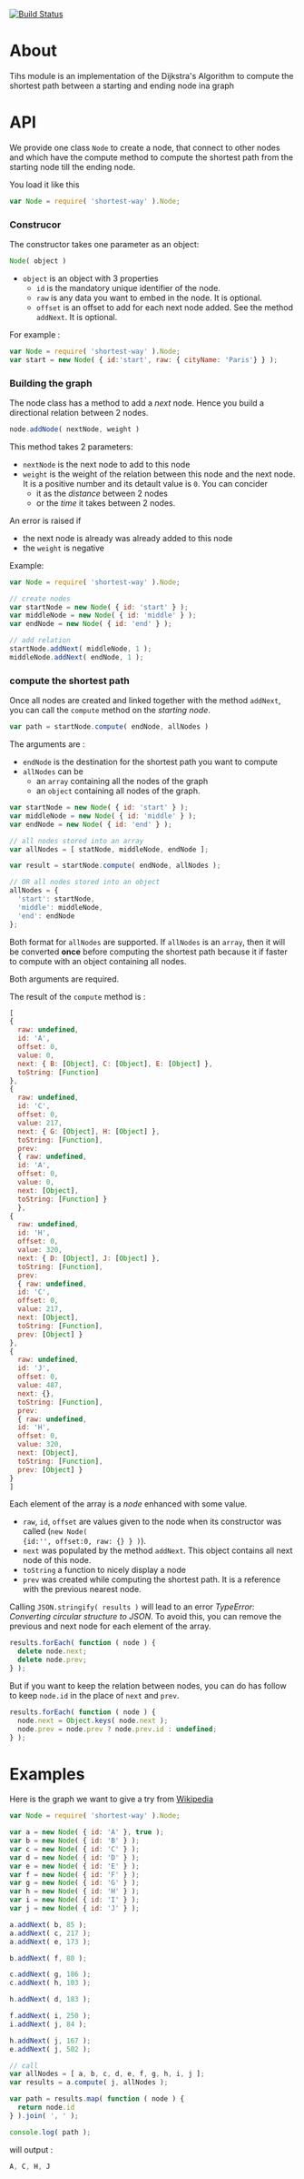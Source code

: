 [![Build Status](https://travis-ci.org/corentinway/shortest-way.png?branch=master)](https://travis-ci.org/corentinway/shortest-way)

# About

Tihs module is an implementation of the Dijkstra's Algorithm to compute the shortest path
between a starting and ending node ina graph

# API

We provide one class <code>Node</code> to create a node, that connect to other nodes and which have the compute method
to compute the shortest path from the starting node till the ending node.

You load it like this

```javascript
var Node = require( 'shortest-way' ).Node;
```

### Construcor

The constructor takes one parameter as an object:

```javascript
Node( object )
```

* <code>object</code> is an object with 3 properties
  * <code>id</code> is the mandatory unique identifier of the node.
  * <code>raw</code> is any data you want to embed in the node. It is optional.
  * <code>offset</code> is an offset to add for each next node added. See the method <code>addNext</code>. It is optional.

For example :

```javascript
var Node = require( 'shortest-way' ).Node;
var start = new Node( { id:'start', raw: { cityName: 'Paris'} } );
```

### Building the graph

The node class has a method to add a <em>next</em> node. Hence you build a directional relation between 2 nodes.

```javascript
node.addNode( nextNode, weight )
```

This method takes 2 parameters:
* <code>nextNode</code> is the next node to add to this node
* <code>weight</code> is the weight of the relation between this node and the next node. It is 
a positive number and its detault value is <code>0</code>. You can concider 
  * it as the <em>distance</em> between 2 nodes
  * or the <em>time</em> it takes between 2 nodes.
  
An error is raised if
* the next node is already was already added to this node
* the <code>weight</code> is negative

Example:

```javascript
var Node = require( 'shortest-way' ).Node;

// create nodes
var startNode = new Node( { id: 'start' } );		
var middleNode = new Node( { id: 'middle' } );		
var endNode = new Node( { id: 'end' } );		

// add relation
startNode.addNext( middleNode, 1 );
middleNode.addNext( endNode, 1 );
```

### compute the shortest path

Once all nodes are created and linked together with the method <code>addNext</code>, you can call the 
<code>compute</code> method on the <em>starting node</em>.

```javascript
var path = startNode.compute( endNode, allNodes )
```

The arguments are :
* <code>endNode</code> is the destination for the shortest path you want to compute
* <code>allNodes</code> can be
  * an <code>array</code> containing all the nodes of the graph
  * an <code>object</code> containing all nodes of the graph. 
  
```javascript
var startNode = new Node( { id: 'start' } );		
var middleNode = new Node( { id: 'middle' } );		
var endNode = new Node( { id: 'end' } );		

// all nodes stored into an array
var allNodes = [ statNode, middleNode, endNode ];

var result = startNode.compute( endNode, allNodes );

// OR all nodes stored into an object
allNodes = {
  'start': startNode, 
  'middle': middleNode,
  'end': endNode
};
```

Both format for <code>allNodes</code> are supported. If <code>allNodes</code> is an <code>array</code>, then 
it will be converted <strong>once</strong> before computing the shortest path because it if faster to compute
with an object containing all nodes.



  

Both arguments are required.

The result of the <code>compute</code> method is :

```javascript
[ 
{ 
  raw: undefined,
  id: 'A',
  offset: 0,
  value: 0,
  next: { B: [Object], C: [Object], E: [Object] },
  toString: [Function] 
},
{ 
  raw: undefined,
  id: 'C',
  offset: 0,
  value: 217,
  next: { G: [Object], H: [Object] },
  toString: [Function],
  prev:
  { raw: undefined,
  id: 'A',
  offset: 0,
  value: 0,
  next: [Object],
  toString: [Function] } 
  },
{ 
  raw: undefined,
  id: 'H',
  offset: 0,
  value: 320,
  next: { D: [Object], J: [Object] },
  toString: [Function],
  prev:
  { raw: undefined,
  id: 'C',
  offset: 0,
  value: 217,
  next: [Object],
  toString: [Function],
  prev: [Object] } 
},
{ 
  raw: undefined,
  id: 'J',
  offset: 0,
  value: 487,
  next: {},
  toString: [Function],
  prev:
  { raw: undefined,
  id: 'H',
  offset: 0,
  value: 320,
  next: [Object],
  toString: [Function],
  prev: [Object] } 
} 
]
```

Each element of the array is a <em>node</em> enhanced with some value. 
* <code>raw</code>, <code>id</code>, <code>offset</code> 
are values given to the node when its constructor was called (<code>new Node( {id:'', offset:0, raw: {} } )</code>).
* <code>next</code> was populated by the method <code>addNext</code>. This object contains all next node of this node.
* <code>toString</code> a function to nicely display a node
* <code>prev</code> was created while computing the shortest path. It is a reference with the previous nearest node.


Calling <code>JSON.stringify( results )</code> will lead to an error
<em>TypeError: Converting circular structure to JSON</em>. To avoid this, you can remove the previous and next node for each
element of the array.

```javascript
results.forEach( function ( node ) {
  delete node.next;
  delete node.prev;
} );
```

But if you want to keep the relation between nodes, you can do has follow to keep <code>node.id</code> in the place
of <code>next</code> and <code>prev</code>.

```javascript
results.forEach( function ( node ) {
  node.next = Object.keys( node.next );
  node.prev = node.prev ? node.prev.id : undefined;
} );
```



# Examples

Here is the graph we want to give a try from [Wikipedia](http://fr.wikipedia.org/wiki/Algorithme_de_Dijkstra)

```javascript
var Node = require( 'shortest-way' ).Node;

var a = new Node( { id: 'A' }, true );		
var b = new Node( { id: 'B' } );
var c = new Node( { id: 'C' } );
var d = new Node( { id: 'D' } );
var e = new Node( { id: 'E' } );
var f = new Node( { id: 'F' } );
var g = new Node( { id: 'G' } );
var h = new Node( { id: 'H' } );
var i = new Node( { id: 'I' } );
var j = new Node( { id: 'J' } );

a.addNext( b, 85 );
a.addNext( c, 217 );
a.addNext( e, 173 );

b.addNext( f, 80 );

c.addNext( g, 186 );
c.addNext( h, 103 );

h.addNext( d, 183 );

f.addNext( i, 250 );
i.addNext( j, 84 );

h.addNext( j, 167 );
e.addNext( j, 502 );

// call
var allNodes = [ a, b, c, d, e, f, g, h, i, j ];
var results = a.compute( j, allNodes );

var path = results.map( function ( node ) {
  return node.id
} ).join( ', ' );

console.log( path );
```

will output :

```javascript
A, C, H, J
```


